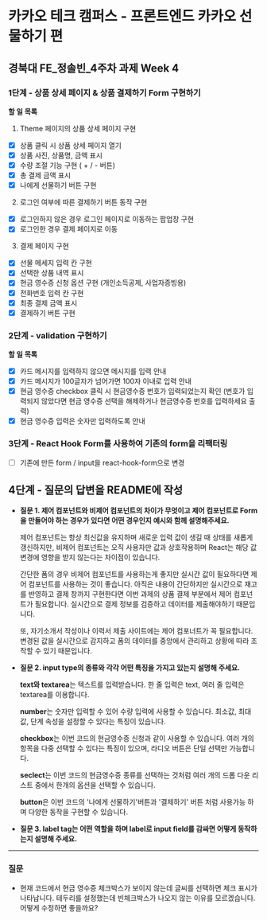 # 카카오 테크 캠퍼스 - 프론트엔드 카카오 선물하기 편

## **경북대 FE\_정솔빈\_4주차 과제 Week 4**

### 1단계 - 상품 상세 페이지 & 상품 결제하기 Form 구현하기

**할 일 목록**

1. Theme 페이지의 상품 상세 페이지 구현

- [x] 상품 클릭 시 상품 상세 페이지 열기
- [x] 상품 사진, 상품명, 금액 표시
- [x] 수량 조절 기능 구현 ( + / - 버튼)
- [x] 총 결제 금액 표시
- [x] 나에게 선물하기 버튼 구현

2. 로그인 여부에 따른 결제하기 버튼 동작 구현

- [x] 로그인하지 않은 경우 로그인 페이지로 이동하는 팝업창 구현
- [x] 로그인한 경우 결제 페이지로 이동

3. 결제 페이지 구현

- [x] 선물 메세지 입력 칸 구현
- [x] 선택한 상품 내역 표시
- [x] 현금 영수증 신청 옵션 구현 (개인소득공제, 사업자증빙용)
- [x] 전화번호 입력 칸 구현
- [x] 최종 결제 금액 표시
- [x] 결제하기 버튼 구현

### 2단계 - validation 구현하기

**할 일 목록**

- [x] 카드 메시지를 입력하지 않으면 메시지를 입력 안내
- [x] 카드 메시지가 100글자가 넘어가면 100자 이내로 입력 안내
- [x] 현금 영수증 checkbox 클릭 시 현금영수증 번호가 입력되었는지 확인 (번호가 입력되지 않았다면 현금 영수증 선택을 해제하거나 현금영수증 번호를 입력하세요 출력)
- [x] 현금 영수증 입력은 숫자만 입력하도록 안내

### 3단계 - React Hook Form를 사용하여 기존의 form을 리팩터링

- [ ] 기존에 만든 form / input을 react-hook-form으로 변경

## 4단계 - 질문의 답변을 README에 작성

- **질문 1. 제어 컴포넌트와 비제어 컴포넌트의 차이가 무엇이고 제어 컴포넌트로 Form을 만들어야 하는 경우가 있다면 어떤 경우인지 예시와 함께 설명해주세요.**

  제어 컴포넌트는 항상 최신값을 유지하며 새로운 입력 값이 생길 때 상태를 새롭게 갱신하지만, 비제어 컴포넌트는 오직 사용자만 값과 상호작용하며 React는 해당 값 변경에 영향을 받지 않는다는 차이점이 있습니다.

  간단한 폼의 경우 비제어 컴포넌트를 사용하는게 좋지만 실시간 값이 필요하다면 제어 컴포넌트를 사용하는 것이 좋습니다. 아직은 내용이 간단하지만 실시간으로 재고를 반영하고 결제 창까지 구현한다면 이번 과제의 상품 결제 부분에서 제어 컴포넌트가 필요합니다. 실시간으로 결제 정보를 검증하고 데이터를 제출해야하기 때문입니다.

  또, 자기소개서 작성이나 이력서 제출 사이트에는 제어 컴포너트가 꼭 필요합니다. 변경된 값을 실시간으로 감지하고 폼의 데이터를 중앙에서 관리하고 상황에 따라 조작할 수 있기 때문입니다.

- **질문 2. input type의 종류와 각각 어떤 특징을 가지고 있는지 설명해 주세요.**

  **text와 textarea**는 텍스트를 입력받습니다. 한 줄 입력은 text, 여러 줄 입력은 textarea를 이용합니다.

  **number**는 숫자만 입력할 수 있어 수량 입력에 사용할 수 있습니다. 최소값, 최대값, 단계 속성을 설정할 수 있다는 특징이 있습니다.

  **checkbox**는 이번 코드의 현금영수증 신청과 같이 사용할 수 있습니다. 여러 개의 항목을 다중 선택할 수 있다는 특징이 있으며, 라디오 버튼은 단일 선택만 가능합니다.

  **seclect**는 이번 코드의 현금영수증 종류를 선택하는 것처럼 여러 개의 드롭 다운 리스트 중에서 한개의 옵션을 선택할 수 있습니다.

  **button**은 이번 코드의 '나에게 선물하기'버튼과 '결제하기' 버튼 처럼 사용가능 하며 다양한 동작을 구현할 수 있습니다.

- **질문 3. label tag는 어떤 역할을 하며 label로 input field를 감싸면 어떻게 동작하는지 설명해 주세요.**

---

### 질문

- 현재 코드에서 현금 영수증 체크박스가 보이지 않는데 글씨를 선택하면 체크 표시가 나타납니다. 테두리를 설정했는데 빈체크박스가 나오지 않는 이유를 모르겠습니다. 어떻게 수정하면 좋을까요?
